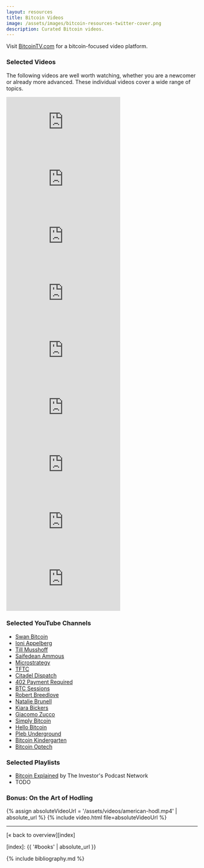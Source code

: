 ```yaml
---
layout: resources
title: Bitcoin Videos
image: /assets/images/bitcoin-resources-twitter-cover.png
description: Curated Bitcoin videos.
---
```


Visit [BitcoinTV.com](https://bitcointv.com/) for a bitcoin-focused video platform.

### Selected Videos

The following videos are well worth watching, whether you are a newcomer or
already more advanced. These individual videos cover a wide range of topics.

<div class="flex-vid">
  <iframe src="https://www.youtube-nocookie.com/embed/xLYYh4aPXAM" frameborder="0" allow="accelerometer; autoplay; clipboard-write; encrypted-media; gyroscope; picture-in-picture" allowfullscreen></iframe>
</div>

<div class="flex-vid">
  <iframe src="https://www.youtube-nocookie.com/embed/IAFKJVLNVQA" frameborder="0" allow="accelerometer; autoplay; clipboard-write; encrypted-media; gyroscope; picture-in-picture" allowfullscreen></iframe>
</div>

<div class="flex-vid">
  <iframe src="https://www.youtube-nocookie.com/embed/hBVXNpkdPBU" frameborder="0" allow="accelerometer; autoplay; clipboard-write; encrypted-media; gyroscope; picture-in-picture" allowfullscreen></iframe>
</div>

<div class="flex-vid">
  <iframe src="https://www.youtube-nocookie.com/embed/NoobUKNttmw" frameborder="0" allow="accelerometer; autoplay; clipboard-write; encrypted-media; gyroscope; picture-in-picture" allowfullscreen></iframe>
</div>

<div class="flex-vid">
  <iframe src="https://www.youtube-nocookie.com/embed/lkZLm_0ynXQ" frameborder="0" allow="accelerometer; autoplay; clipboard-write; encrypted-media; gyroscope; picture-in-picture" allowfullscreen></iframe>
</div>

<div class="flex-vid">
  <iframe src="https://www.youtube-nocookie.com/embed/uTgDQ56Su38" frameborder="0" allow="accelerometer; autoplay; clipboard-write; encrypted-media; gyroscope; picture-in-picture" allowfullscreen></iframe>
</div>

<div class="flex-vid">
  <iframe src="https://www.youtube-nocookie.com/embed/nvtGQ-7O1Tw" frameborder="0" allow="accelerometer; autoplay; clipboard-write; encrypted-media; gyroscope; picture-in-picture" allowfullscreen></iframe>
</div>

<div class="flex-vid">
  <iframe src="https://www.youtube-nocookie.com/embed/9vM0oIEhMag" frameborder="0" allow="accelerometer; autoplay; clipboard-write; encrypted-media; gyroscope; picture-in-picture" allowfullscreen></iframe>
</div>

<div class="flex-vid">
  <iframe src="https://www.youtube-nocookie.com/embed/7vl_ziH6OJo" frameborder="0" allow="accelerometer; autoplay; clipboard-write; encrypted-media; gyroscope; picture-in-picture" allowfullscreen></iframe>
</div>

### Selected YouTube Channels

- [Swan Bitcoin](https://www.youtube.com/channel/UCl4takhOQtiyprismCPsa2Q)
- [Ioni Appelberg](https://www.youtube.com/user/waem)
- [Till Musshoff](https://www.youtube.com/c/TillMusshoff)
- [Saifedean Ammous](https://www.youtube.com/c/SaifedeanVideos)
- [Microstrategy](https://www.youtube.com/c/microstrategy)
- [TFTC](https://www.youtube.com/c/TFTC21)
- [Citadel Dispatch](https://www.youtube.com/channel/UCoA72saVAuQ8hYCnBO0Lymw)
- [402 Payment Required](https://www.youtube.com/c/402PaymentRequired)
- [BTC Sessions](https://www.youtube.com/c/BTCSessions)
- [Robert Breedlove](https://www.youtube.com/c/RobertBreedlove22)
- [Natalie Brunell](https://www.youtube.com/c/nataliebrunellpodcasts)
- [Kiara Bickers](https://www.youtube.com/channel/UCEjLeFAlTxymys0Ov3zbmbg)
- [Giacomo Zucco](https://www.youtube.com/channel/UCYAZrTL0h0EaGahEPn6qxAg)
- [Simply Bitcoin](https://www.youtube.com/c/SimplyBitcoin)
- [Hello Bitcoin](https://www.youtube.com/channel/UCL_zH0Q088KNHFDkd5FLadw)
- [Pleb Underground](https://www.youtube.com/channel/UCVfMv5xEfrafk1rSthJ0t9g)
- [Bitcoin Kindergarten](https://www.youtube.com/c/BitcoinKindergarten)
- [Bitcoin Optech](https://www.youtube.com/channel/UCUyjLD_zRr4F8nKaCtZHXUg)

### Selected Playlists

- [Bitcoin Explained](https://www.youtube.com/playlist?list=PL_xlkwLDH1F-J-THOZfn9SzSgBs2uGYIn) by The Investor's Podcast Network
- TODO

### Bonus: On the Art of Hodling

{% assign absoluteVideoUrl = '/assets/videos/american-hodl.mp4' | absolute_url %}
{% include video.html file=absoluteVideoUrl %}


---

[« back to overview][index]

[index]: {{ '#books' | absolute_url }}

{% include bibliography.md %}
